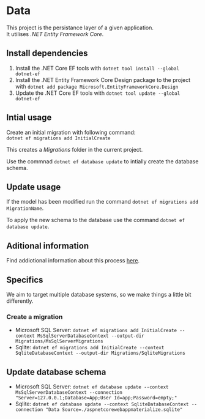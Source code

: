 ﻿# Data

This project is the persistance layer of a given application.  
It utilises *.NET Entity Framework Core*.

## Install dependencies

1. Install the .NET Core EF tools with `dotnet tool install --global dotnet-ef`
2. Install the .NET Entity Framework Core Design package to the project with `dotnet add package Microsoft.EntityFrameworkCore.Design`
3. Update the .NET Core EF tools with `dotnet tool update --global dotnet-ef`

## Intial usage

Create an initial migration with following command:  
`dotnet ef migrations add InitialCreate`

This creates a *Migrations* folder in the current project.

Use the commnad `dotnet ef database update` to intially create the database schema.

## Update usage

If the model has been modified run the command `dotnet ef migrations add MigrationName`.

To apply the new schema to the database use the command `dotnet ef database update`.

## Aditional information

Find addiotional information about this process [here](https://learn.microsoft.com/en-us/ef/core/managing-schemas/migrations/?tabs=dotnet-core-cli).

## Specifics

We aim to target multiple database systems, so we make things a little bit differently.

### Create a migration

- Microsoft SQL Server: `dotnet ef migrations add InitialCreate --context MsSqlServerDatabaseContext --output-dir Migrations/MsSqlServerMigrations`
- Sqlite: `dotnet ef migrations add InitialCreate --context SqliteDatabaseContext --output-dir Migrations/SqliteMigrations`

## Update database schema

- Microsoft SQL Server: `dotnet ef database update --context MsSqlServerDatabaseContext --connection "Server=127.0.0.1;Database=App;User Id=app;Password=empty;"`
- Sqlite: `dotnet ef database update --context SqliteDatabaseContext --connection "Data Source=./aspnetcorewebappmaterialize.sqlite"`
